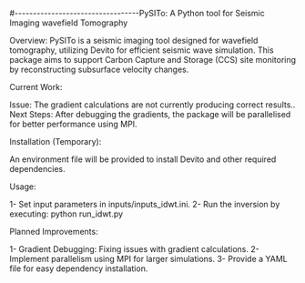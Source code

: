 
#----------------------------------PySITo: 
A Python tool for Seismic Imaging wavefield Tomography

Overview:
PySITo is a seismic imaging tool designed for wavefield tomography, utilizing Devito for efficient seismic wave simulation. This package aims to support Carbon Capture and Storage (CCS) site monitoring by reconstructing subsurface velocity changes.

Current Work:

Issue: The gradient calculations are not currently producing correct results..
Next Steps: After debugging the gradients, the package will be parallelised for better performance using MPI.

Installation (Temporary):

An  environment file will be provided to install Devito and other required dependencies.

Usage:

1- Set input parameters in inputs/inputs_idwt.ini.
2- Run the inversion by executing:
    python run_idwt.py

Planned Improvements:

1- Gradient Debugging: Fixing issues with gradient calculations.
2- Implement parallelism using MPI for larger simulations.
3- Provide a YAML file for easy dependency installation.
